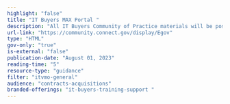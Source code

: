 ```yaml
---
highlight: "false"
title: "IT Buyers MAX Portal "
description: "All IT Buyers Community of Practice materials will be posted on the ITB CoP MAX page. This MAX page link will be shared via the CoP meetings and email correspondences.Includes: Trainings/ Webinars, ITB Resources, ITB Tools, ITB Knowledge Sharing, Cohorts, SME POCs"
url-link: "https://community.connect.gov/display/Egov"
type: "HTML"
gov-only: "true"
is-external: "false"
publication-date: "August 01, 2023"
reading-time: "5"
resource-type: "guidance"
filter: "itvmo-general"
audience: "contracts-acquisitions"
branded-offerings: "it-buyers-training-support "
---
```

